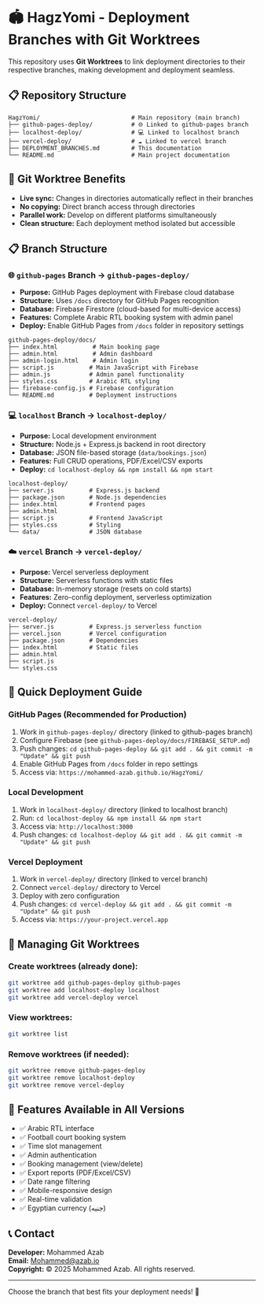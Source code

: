# 🏟️ HagzYomi - Deployment Branches with Git Worktrees

This repository uses **Git Worktrees** to link deployment directories to their respective branches, making development and deployment seamless.

## 📋 Repository Structure

```
HagzYomi/                          # Main repository (main branch)
├── github-pages-deploy/           # 🌐 Linked to github-pages branch
├── localhost-deploy/              # 💻 Linked to localhost branch  
├── vercel-deploy/                 # ☁️ Linked to vercel branch
├── DEPLOYMENT_BRANCHES.md         # This documentation
└── README.md                      # Main project documentation
```

## 🔗 Git Worktree Benefits

- **Live sync:** Changes in directories automatically reflect in their branches
- **No copying:** Direct branch access through directories  
- **Parallel work:** Develop on different platforms simultaneously
- **Clean structure:** Each deployment method isolated but accessible

## 📋 Branch Structure

### 🌐 **`github-pages` Branch** → `github-pages-deploy/`
- **Purpose:** GitHub Pages deployment with Firebase cloud database
- **Structure:** Uses `/docs` directory for GitHub Pages recognition  
- **Database:** Firebase Firestore (cloud-based for multi-device access)
- **Features:** Complete Arabic RTL booking system with admin panel
- **Deploy:** Enable GitHub Pages from `/docs` folder in repository settings

```
github-pages-deploy/docs/
├── index.html          # Main booking page
├── admin.html          # Admin dashboard
├── admin-login.html    # Admin login
├── script.js          # Main JavaScript with Firebase
├── admin.js           # Admin panel functionality
├── styles.css         # Arabic RTL styling
├── firebase-config.js # Firebase configuration
└── README.md          # Deployment instructions
```

### 💻 **`localhost` Branch** → `localhost-deploy/`
- **Purpose:** Local development environment
- **Structure:** Node.js + Express.js backend in root directory
- **Database:** JSON file-based storage (`data/bookings.json`)
- **Features:** Full CRUD operations, PDF/Excel/CSV exports
- **Deploy:** `cd localhost-deploy && npm install && npm start`

```
localhost-deploy/
├── server.js          # Express.js backend
├── package.json       # Node.js dependencies
├── index.html         # Frontend pages
├── admin.html
├── script.js          # Frontend JavaScript
├── styles.css         # Styling
└── data/              # JSON database
```

### ☁️ **`vercel` Branch** → `vercel-deploy/`
- **Purpose:** Vercel serverless deployment
- **Structure:** Serverless functions with static files
- **Database:** In-memory storage (resets on cold starts)
- **Features:** Zero-config deployment, serverless optimization
- **Deploy:** Connect `vercel-deploy/` to Vercel

```
vercel-deploy/
├── server.js          # Express.js serverless function
├── vercel.json        # Vercel configuration
├── package.json       # Dependencies
├── index.html         # Static files
├── admin.html
├── script.js
└── styles.css
```

## 🚀 Quick Deployment Guide

### GitHub Pages (Recommended for Production)
1. Work in `github-pages-deploy/` directory (linked to github-pages branch)
2. Configure Firebase (see `github-pages-deploy/docs/FIREBASE_SETUP.md`)
3. Push changes: `cd github-pages-deploy && git add . && git commit -m "Update" && git push`
4. Enable GitHub Pages from `/docs` folder in repo settings
5. Access via: `https://mohammed-azab.github.io/HagzYomi/`

### Local Development
1. Work in `localhost-deploy/` directory (linked to localhost branch)
2. Run: `cd localhost-deploy && npm install && npm start`
3. Access via: `http://localhost:3000`
4. Push changes: `cd localhost-deploy && git add . && git commit -m "Update" && git push`

### Vercel Deployment
1. Work in `vercel-deploy/` directory (linked to vercel branch)
2. Connect `vercel-deploy/` directory to Vercel
3. Deploy with zero configuration
4. Push changes: `cd vercel-deploy && git add . && git commit -m "Update" && git push`
5. Access via: `https://your-project.vercel.app`

## 🔧 Managing Git Worktrees

### Create worktrees (already done):
```bash
git worktree add github-pages-deploy github-pages
git worktree add localhost-deploy localhost  
git worktree add vercel-deploy vercel
```

### View worktrees:
```bash
git worktree list
```

### Remove worktrees (if needed):
```bash
git worktree remove github-pages-deploy
git worktree remove localhost-deploy
git worktree remove vercel-deploy
```

## 🔧 Features Available in All Versions

- ✅ Arabic RTL interface
- ✅ Football court booking system
- ✅ Time slot management
- ✅ Admin authentication
- ✅ Booking management (view/delete)
- ✅ Export reports (PDF/Excel/CSV)
- ✅ Date range filtering
- ✅ Mobile-responsive design
- ✅ Real-time validation
- ✅ Egyptian currency (جنيه)

## 📞 Contact

**Developer:** Mohammed Azab  
**Email:** Mohammed@azab.io  
**Copyright:** © 2025 Mohammed Azab. All rights reserved.

---
Choose the branch that best fits your deployment needs! 🎯
